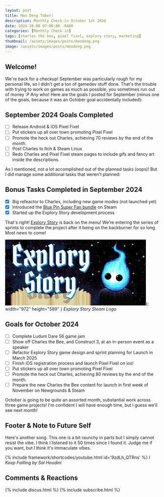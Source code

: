 ```yaml
---
layout: post
title: Moo Deng Tober!
description: Monthly Check-in October 1st 2024
date: 2024-10-08 07:00:00 -0400
categories: [Monthly Check-in]
tags: [charles the bee, pixel fixel, explory story, marketing]
thumbnail: /assets/images/posts/moodeng.png
image: /assets/images/posts/moodeng.png
---
```


## Welcome!

We're back for a checkup! September was particularly rough for my personal life, so I didn't get a ton of gamedev stuff done. That's the trouble with trying to work on games as much as possible, you sometimes run out of money :P Any who! Here are the goals I posted for September (minus one of the goals, because it was an October goal accidentally included):

## September 2024 Goals Completed
  - [ ] Release Android & iOS Pixel Fixel
  - [ ] Put stickers up all over town promoting Pixel Fixel
  - [ ] Promote the heck out Charles, achieving 70 reviews by the end of the month.
  - [ ] Post Charles to Itch & Steam Linux
  - [ ] Redo Charles and Pixel Fixel steam pages to include gifs and fancy art inside the descriptions.

As I  mentioned, not a lot accomplished out of the planned tasks (oops)! But I did manage some additional tasks that weren't planned:  

## Bonus Tasks Completed in September 2024
  - [x] Big refeactor to Charles, including new game modes (not launched yet)
  - [x] Introduced the [Blue Pin Super Fan bundle](https://store.steampowered.com/bundle/45349/Blue_Pin_Super_Fan/) on Steam
  - [x] Started up the Explory Story development process

That's right! [Explory Story](https://explorystory.com/) is back on the menu! We're entering the series of sprints to complete the project after it being on the backburner for so long. Most news to come!

![Explory Story Game Logo](/assets/images/posts/explory.jpg){: width="972" height="589" }
_Explory Story Steam Logo_

## Goals for October 2024
  - [ ] Complete Ludum Dare 56 game jam
  - [ ] Show off Charles the Bee, and Construct 3, at an in-person event as a speaker
  - [ ] Refactor Explory Story game design and sprint planning for Launch in March 2025
  - [ ] Finish iOS registration process and launch Pixel Fixel on ios!
  - [ ] Put stickers up all over town promoting Pixel Fixel
  - [ ] Promote the heck out Charles, achieving 80 reviews by the end of the month.
  - [ ] Prepare the new Charles the Bee content for launch in first week of November on Newgrounds & Steam
    
October is going to be quite an assorted month, substantial work across three game projects! I'm confident I will have enough time, but I guess we'll see next month!

## Footer & Note to Future Self
Here's another song. This one is a bit raunchy in parts but I simply cannot resist the vibe. I think I listened to it 50 times since I found it. Judge me if you want, but I think it's immaculate vibes.

{% include framework/shortcodes/youtube.html id='9zdLh_QTRns' %}
_I Keep Failling by Sal Houdini_

## Comments & Reactions

{% include discus.html %}
{% include subscribe.html %}